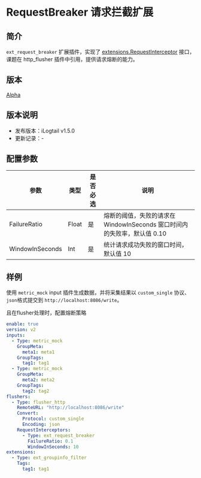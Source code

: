 # RequestBreaker 请求拦截扩展

## 简介

`ext_request_breaker` 扩展插件，实现了 [extensions.RequestInterceptor](https://github.com/alibaba/loongcollector/blob/main/pkg/pipeline/extensions/request_interceptor.go) 接口，课题在 http_flusher 插件中引用，提供请求熔断的能力。

## 版本

[Alpha](../stability-level.md)

## 版本说明

* 发布版本：iLogtail v1.5.0
* 更新记录：-

## 配置参数

| 参数              | 类型    | 是否必选 | 说明                                              |
|-----------------|-------|------|-------------------------------------------------|
| FailureRatio    | Float | 是    | 熔断的阈值，失败的请求在 WindowInSeconds 窗口时间内的失败率，默认值 0.10 |
| WindowInSeconds | Int   | 是    | 统计请求成功失败的窗口时间，默认值 10                            |

## 样例

使用 `metric_mock` input 插件生成数据，并将采集结果以 `custom_single` 协议、`json`格式提交到 `http://localhost:8086/write`。

且在flusher处理时，配置熔断策略

```yaml
enable: true
version: v2
inputs:
  - Type: metric_mock
    GroupMeta:
      meta1: meta1
    GroupTags:
      tag1: tag1
  - Type: metric_mock
    GroupMeta:
      meta2: meta2
    GroupTags:
      tag2: tag2
flushers:
  - Type: flusher_http
    RemoteURL: "http://localhost:8086/write"
    Convert:
      Protocol: custom_single
      Encoding: json
    RequestInterceptors: 
      - Type: ext_request_breaker
        FailureRatio: 0.1
        WindowInSeconds: 10
extensions:
  - Type: ext_groupinfo_filter
    Tags:
      tag1: tag1
```
